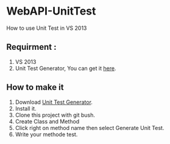 # WebAPI-UnitTest
How to use Unit Test in VS 2013

## Requirment :
1. VS 2013
2. Unit Test Generator, You can get it [here](https://marketplace.visualstudio.com/items?itemName=VisualStudioALMRangers.UnitTestGenerator).  

## How to make it
1. Download [Unit Test Generator](https://marketplace.visualstudio.com/items?itemName=VisualStudioALMRangers.UnitTestGenerator). 
2. Install it.
3. Clone this project with git bush.
4. Create Class and Method
5. Click right on method name then select Generate Unit Test.
6. Write your methode test.
